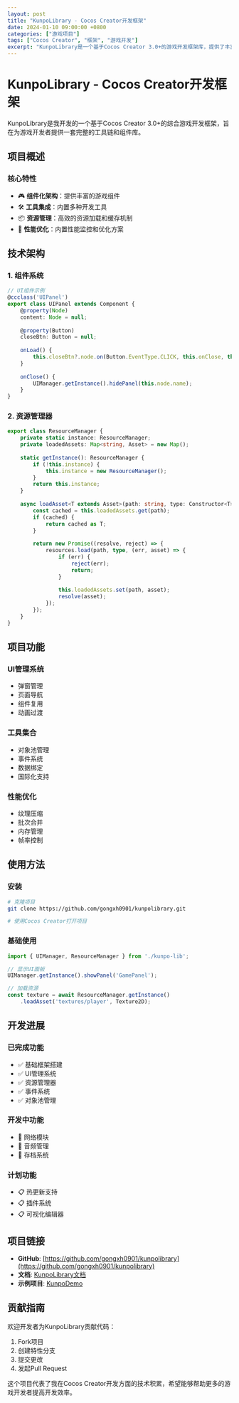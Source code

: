 ```yaml
---
layout: post
title: "KunpoLibrary - Cocos Creator开发框架"
date: 2024-01-10 09:00:00 +0800
categories: ["游戏项目"]
tags: ["Cocos Creator", "框架", "游戏开发"]
excerpt: "KunpoLibrary是一个基于Cocos Creator 3.0+的游戏开发框架库，提供了丰富的组件和工具，帮助开发者快速构建游戏。"
---
```


# KunpoLibrary - Cocos Creator开发框架

KunpoLibrary是我开发的一个基于Cocos Creator 3.0+的综合游戏开发框架，旨在为游戏开发者提供一套完整的工具链和组件库。

## 项目概述

### 核心特性
- 🎮 **组件化架构**：提供丰富的游戏组件
- 🛠️ **工具集成**：内置多种开发工具
- 📦 **资源管理**：高效的资源加载和缓存机制
- 🎯 **性能优化**：内置性能监控和优化方案

## 技术架构

### 1. 组件系统
```typescript
// UI组件示例
@ccclass('UIPanel')
export class UIPanel extends Component {
    @property(Node)
    content: Node = null;
    
    @property(Button)
    closeBtn: Button = null;
    
    onLoad() {
        this.closeBtn?.node.on(Button.EventType.CLICK, this.onClose, this);
    }
    
    onClose() {
        UIManager.getInstance().hidePanel(this.node.name);
    }
}
```

### 2. 资源管理器
```typescript
export class ResourceManager {
    private static instance: ResourceManager;
    private loadedAssets: Map<string, Asset> = new Map();
    
    static getInstance(): ResourceManager {
        if (!this.instance) {
            this.instance = new ResourceManager();
        }
        return this.instance;
    }
    
    async loadAsset<T extends Asset>(path: string, type: Constructor<T>): Promise<T> {
        const cached = this.loadedAssets.get(path);
        if (cached) {
            return cached as T;
        }
        
        return new Promise((resolve, reject) => {
            resources.load(path, type, (err, asset) => {
                if (err) {
                    reject(err);
                    return;
                }
                
                this.loadedAssets.set(path, asset);
                resolve(asset);
            });
        });
    }
}
```

## 项目功能

### UI管理系统
- 弹窗管理
- 页面导航
- 组件复用
- 动画过渡

### 工具集合
- 对象池管理
- 事件系统
- 数据绑定
- 国际化支持

### 性能优化
- 纹理压缩
- 批次合并
- 内存管理
- 帧率控制

## 使用方法

### 安装
```bash
# 克隆项目
git clone https://github.com/gongxh0901/kunpolibrary.git

# 使用Cocos Creator打开项目
```

### 基础使用
```typescript
import { UIManager, ResourceManager } from './kunpo-lib';

// 显示UI面板
UIManager.getInstance().showPanel('GamePanel');

// 加载资源
const texture = await ResourceManager.getInstance()
    .loadAsset('textures/player', Texture2D);
```

## 开发进展

### 已完成功能
- ✅ 基础框架搭建
- ✅ UI管理系统
- ✅ 资源管理器
- ✅ 事件系统
- ✅ 对象池管理

### 开发中功能
- 🚧 网络模块
- 🚧 音频管理
- 🚧 存档系统

### 计划功能
- 📋 热更新支持
- 📋 插件系统
- 📋 可视化编辑器

## 项目链接

- **GitHub**: [https://github.com/gongxh0901/kunpolibrary](https://github.com/gongxh0901/kunpolibrary)
- **文档**: [KunpoLibrary文档](https://docs.kunpo.com)
- **示例项目**: [KunpoDemo](https://github.com/gongxh0901/KunpoDemo)

## 贡献指南

欢迎开发者为KunpoLibrary贡献代码：

1. Fork项目
2. 创建特性分支
3. 提交更改
4. 发起Pull Request

这个项目代表了我在Cocos Creator开发方面的技术积累，希望能够帮助更多的游戏开发者提高开发效率。 